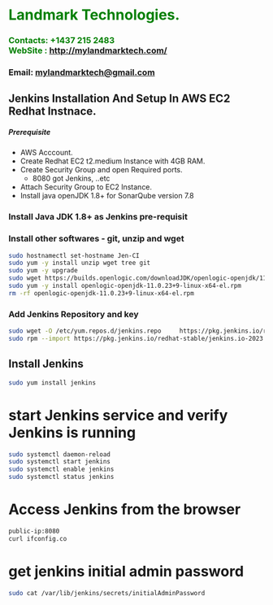 #  **<span style="color:green">Landmark Technologies.</span>**
### **<span style="color:green">Contacts: +1437 215 2483<br> WebSite : <http://mylandmarktech.com/></span>**
### **Email: mylandmarktech@gmail.com**



## Jenkins Installation And Setup In AWS EC2 Redhat Instnace.
##### Prerequisite
+ AWS Acccount.
+ Create Redhat EC2 t2.medium Instance with 4GB RAM.
+ Create Security Group and open Required ports.
   + 8080 got Jenkins, ..etc
+ Attach Security Group to EC2 Instance.
+ Install java openJDK 1.8+ for SonarQube version 7.8

### Install Java JDK 1.8+ as Jenkins pre-requisit
### Install other softwares - git, unzip and wget

``` sh
sudo hostnamectl set-hostname Jen-CI
sudo yum -y install unzip wget tree git
sudo yum -y upgrade
sudo wget https://builds.openlogic.com/downloadJDK/openlogic-openjdk/11.0.23+9/openlogic-openjdk-11.0.23+9-linux-x64-el.rpm
sudo yum -y install openlogic-openjdk-11.0.23+9-linux-x64-el.rpm
rm -rf openlogic-openjdk-11.0.23+9-linux-x64-el.rpm
```
###  Add Jenkins Repository and key
```sh
sudo wget -O /etc/yum.repos.d/jenkins.repo     https://pkg.jenkins.io/redhat-stable/jenkins.repo
sudo rpm --import https://pkg.jenkins.io/redhat-stable/jenkins.io-2023.key
```

## Install Jenkins
```sh
sudo yum install jenkins
```
# start Jenkins  service and verify Jenkins is running
```sh
sudo systemctl daemon-reload
sudo systemctl start jenkins
sudo systemctl enable jenkins
sudo systemctl status jenkins
```
# Access Jenkins from the browser
```sh
public-ip:8080
curl ifconfig.co 
```
# get jenkins initial admin password
```sh
sudo cat /var/lib/jenkins/secrets/initialAdminPassword
```

